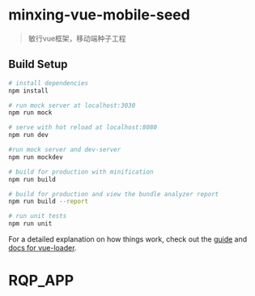 # minxing-vue-mobile-seed

> 敏行vue框架，移动端种子工程

## Build Setup

``` bash
# install dependencies
npm install

# run mock server at localhost:3030
npm run mock

# serve with hot reload at localhost:8080
npm run dev

#run mock server and dev-server
npm run mockdev

# build for production with minification
npm run build

# build for production and view the bundle analyzer report
npm run build --report

# run unit tests
npm run unit

```

For a detailed explanation on how things work, check out the [guide](http://vuejs-templates.github.io/webpack/) and [docs for vue-loader](http://vuejs.github.io/vue-loader).
# RQP_APP
